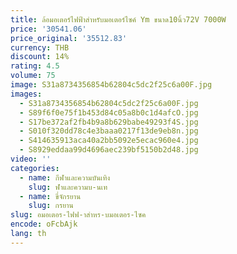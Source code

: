 ```yaml
---
title: ล้อมอเตอร์ไฟฟ้าสำหรับมอเตอร์ไซค์ Ym ขนาด10นิ้ว72V 7000W
price: '30541.06'
price_original: '35512.83'
currency: THB
discount: 14%
rating: 4.5
volume: 75
image: S31a8734356854b62804c5dc2f25c6a00F.jpg
images:
  - S31a8734356854b62804c5dc2f25c6a00F.jpg
  - S89f6f0e75f1b453d84c05a8b0c1d4afcO.jpg
  - S17be372af2fb4b9a8b629babe49293f4S.jpg
  - S010f320dd78c4e3baaa0217f13de9eb8n.jpg
  - S414635913aca40a2bb5092e5ecac960e4.jpg
  - S8929eddaa99d4696aec239bf5150b2d48.jpg
video: ''
categories:
  - name: กีฬาและความบันเทิง
    slug: ฬาและความบ-นเท
  - name: ขี่จักรยาน
    slug: กรยาน
slug: อมอเตอร-ไฟฟ-าสำหร-บมอเตอร-ไซค
encode: oFcbAjk
lang: th
---
```

  